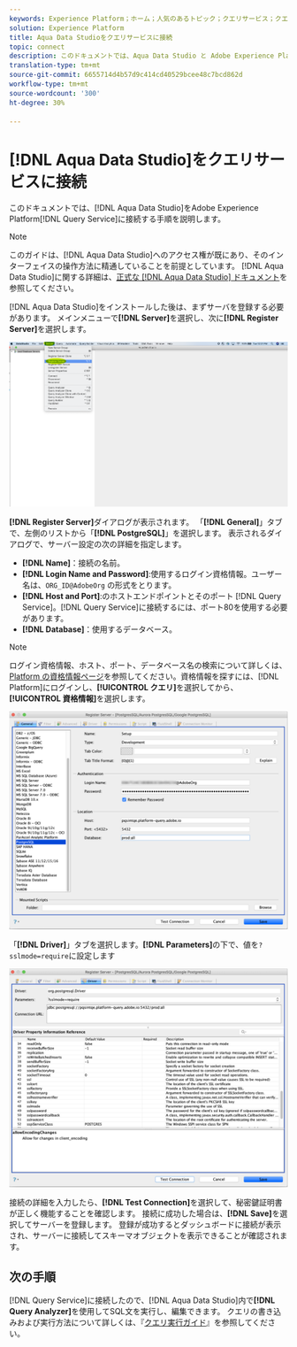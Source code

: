 ```yaml
---
keywords: Experience Platform；ホーム；人気のあるトピック；クエリサービス；クエリサービス；Aqua Data Studio;Aqua data studio;クエリサービスに接続；
solution: Experience Platform
title: Aqua Data Studioをクエリサービスに接続
topic: connect
description: このドキュメントでは、Aqua Data Studio と Adobe Experience Platform クエリサービスを接続する手順について説明します。
translation-type: tm+mt
source-git-commit: 6655714d4b57d9c414cd40529bcee48c7bcd862d
workflow-type: tm+mt
source-wordcount: '300'
ht-degree: 30%

---
```



# [!DNL Aqua Data Studio]をクエリサービスに接続

このドキュメントでは、[!DNL Aqua Data Studio]をAdobe Experience Platform[!DNL Query Service]に接続する手順を説明します。

>[!NOTE]
>
> このガイドは、[!DNL Aqua Data Studio]へのアクセス権が既にあり、そのインターフェイスの操作方法に精通していることを前提としています。 [!DNL Aqua Data Studio]に関する詳細は、[正式な [!DNL Aqua Data Studio] ドキュメント](https://www.aquaclusters.com/app/home/project/public/aquadatastudio/wikibook/Documentation21.1/page/0/Aqua-Data-Studio-21-1)を参照してください。

[!DNL Aqua Data Studio]をインストールした後は、まずサーバを登録する必要があります。 メインメニューで&#x200B;**[!DNL Server]**&#x200B;を選択し、次に&#x200B;**[!DNL Register Server]**&#x200B;を選択します。

![](../images/clients/aqua-data-studio/register-server.png)

**[!DNL Register Server]**&#x200B;ダイアログが表示されます。 「**[!DNL General]**」タブで、左側のリストから「**[!DNL PostgreSQL]**」を選択します。 表示されるダイアログで、サーバー設定の次の詳細を指定します。

- **[!DNL Name]**：接続の名前。
- **[!DNL Login Name and Password]**:使用するログイン資格情報。ユーザー名は、`ORG_ID@AdobeOrg` の形式をとります。
- **[!DNL Host and Port]**:のホストエンドポイントとそのポート [!DNL Query Service]。[!DNL Query Service]に接続するには、ポート80を使用する必要があります。
- **[!DNL Database]**：使用するデータベース。

>[!NOTE]
>
> ログイン資格情報、ホスト、ポート、データベース名の検索について詳しくは、[Platform の資格情報ページ](https://platform.adobe.com/query/configuration)を参照してください。資格情報を探すには、[!DNL Platform]にログインし、**[!UICONTROL クエリ]**&#x200B;を選択してから、**[!UICONTROL 資格情報]**&#x200B;を選択します。

![](../images/clients/aqua-data-studio/register-server-general-tab.png)

「**[!DNL Driver]**」タブを選択します。**[!DNL Parameters]**&#x200B;の下で、値を`?sslmode=require`に設定します

![](../images/clients/aqua-data-studio/register-server-driver-tab.png)

接続の詳細を入力したら、**[!DNL Test Connection]**&#x200B;を選択して、秘密鍵証明書が正しく機能することを確認します。 接続に成功した場合は、**[!DNL Save]**&#x200B;を選択してサーバーを登録します。 登録が成功するとダッシュボードに接続が表示され、サーバーに接続してスキーマオブジェクトを表示できることが確認されます。

## 次の手順

[!DNL Query Service]に接続したので、[!DNL Aqua Data Studio]内で&#x200B;**[!DNL Query Analyzer]**&#x200B;を使用してSQL文を実行し、編集できます。 クエリの書き込みおよび実行方法について詳しくは、『[クエリ実行ガイド](../best-practices/writing-queries.md)』を参照してください。